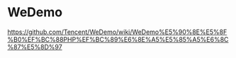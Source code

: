 # WeDemo

https://github.com/Tencent/WeDemo/wiki/WeDemo%E5%90%8E%E5%8F%B0%EF%BC%88PHP%EF%BC%89%E6%8E%A5%E5%85%A5%E6%8C%87%E5%8D%97